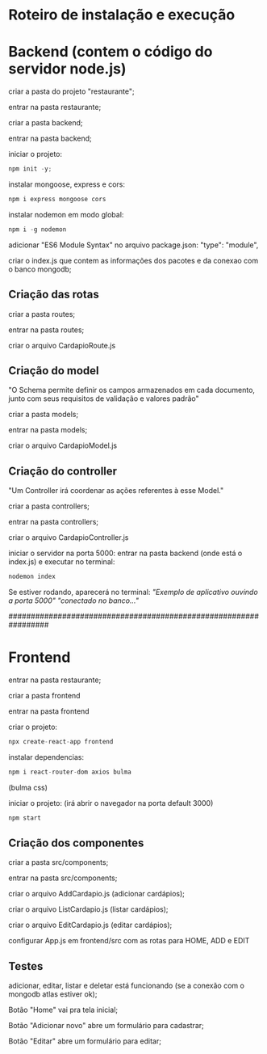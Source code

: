 # Roteiro de instalação e execução

# Backend (contem o código do servidor node.js)

criar a pasta do projeto "restaurante";

entrar na pasta restaurante;

criar a pasta backend;

entrar na pasta backend;

iniciar o projeto: 
~~~javascript
npm init -y;
~~~

instalar mongoose, express e cors: 
~~~javascript
npm i express mongoose cors
~~~

instalar nodemon em modo global: 
~~~javascript
npm i -g nodemon
~~~
adicionar "ES6 Module Syntax" no arquivo package.json: "type": "module",

criar o index.js que contem as informações dos pacotes e da conexao com o banco mongodb;

## Criação das rotas

criar a pasta routes;

entrar na pasta routes;

criar o arquivo CardapioRoute.js

## Criação do model

"O Schema permite definir os campos armazenados em cada documento, junto com seus requisitos de  validação e valores padrão"

criar a pasta models;

entrar na pasta models;

criar o arquivo CardapioModel.js

## Criação do controller

"Um Controller irá coordenar as ações referentes à esse Model."

criar a pasta controllers;

entrar na pasta controllers;

criar o arquivo CardapioController.js

iniciar o servidor na porta 5000: entrar na pasta backend (onde está o index.js) e executar no terminal: 
~~~ javascript
nodemon index
~~~

Se estiver rodando, aparecerá no terminal: 
_"Exemplo de aplicativo ouvindo a porta 5000"
"conectado no banco..."_

#################################################################

# Frontend

entrar na pasta restaurante;

criar a pasta frontend

entrar na pasta frontend

criar o projeto: 
~~~ javascript
npx create-react-app frontend
~~~

instalar dependencias: 
~~~ javascript
npm i react-router-dom axios bulma
~~~
(bulma css)

iniciar o projeto: (irá abrir o navegador na porta default 3000)
~~~ javascript
npm start
~~~

## Criação dos componentes

criar a pasta src/components;

entrar na pasta src/components;

criar o arquivo AddCardapio.js (adicionar cardápios);

criar o arquivo ListCardapio.js (listar cardápios);

criar o arquivo EditCardapio.js (editar cardápios);

configurar App.js em frontend/src com as rotas para HOME, ADD e EDIT

## Testes

adicionar, editar, listar e deletar está funcionando (se a conexão com o mongodb atlas estiver ok);

Botão "Home" vai pra tela inicial;

Botão "Adicionar novo" abre um formulário para cadastrar;

Botão "Editar" abre um formulário para editar;